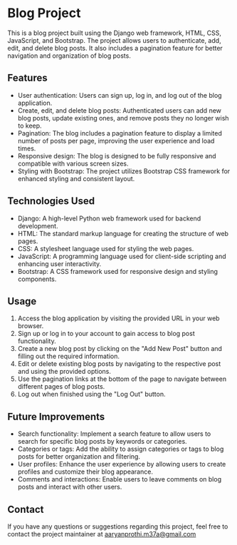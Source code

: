 # Blog Project

This is a blog project built using the Django web framework, HTML, CSS, JavaScript, and Bootstrap. The project allows users to authenticate, add, edit, and delete blog posts. It also includes a pagination feature for better navigation and organization of blog posts.

## Features

- User authentication: Users can sign up, log in, and log out of the blog application.
- Create, edit, and delete blog posts: Authenticated users can add new blog posts, update existing ones, and remove posts they no longer wish to keep.
- Pagination: The blog includes a pagination feature to display a limited number of posts per page, improving the user experience and load times.
- Responsive design: The blog is designed to be fully responsive and compatible with various screen sizes.
- Styling with Bootstrap: The project utilizes Bootstrap CSS framework for enhanced styling and consistent layout.

## Technologies Used

- Django: A high-level Python web framework used for backend development.
- HTML: The standard markup language for creating the structure of web pages.
- CSS: A stylesheet language used for styling the web pages.
- JavaScript: A programming language used for client-side scripting and enhancing user interactivity.
- Bootstrap: A CSS framework used for responsive design and styling components.

## Usage

1. Access the blog application by visiting the provided URL in your web browser.
2. Sign up or log in to your account to gain access to blog post functionality.
3. Create a new blog post by clicking on the "Add New Post" button and filling out the required information.
4. Edit or delete existing blog posts by navigating to the respective post and using the provided options.
5. Use the pagination links at the bottom of the page to navigate between different pages of blog posts.
6. Log out when finished using the "Log Out" button.

## Future Improvements

- Search functionality: Implement a search feature to allow users to search for specific blog posts by keywords or categories.
- Categories or tags: Add the ability to assign categories or tags to blog posts for better organization and filtering.
- User profiles: Enhance the user experience by allowing users to create profiles and customize their blog appearance.
- Comments and interactions: Enable users to leave comments on blog posts and interact with other users.

## Contact

If you have any questions or suggestions regarding this project, feel free to contact the project maintainer at aaryanprothi.m37a@gmail.com

